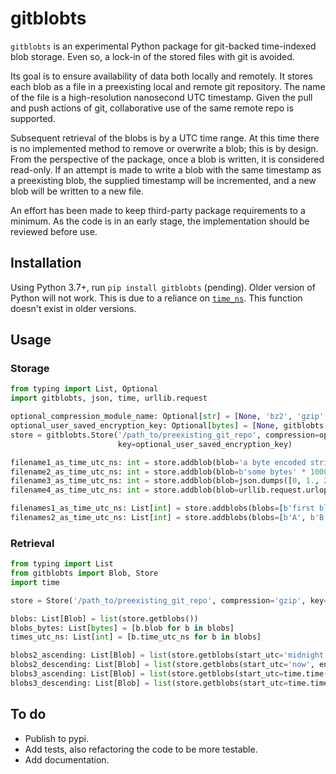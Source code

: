# gitblobts

`gitblobts` is an experimental Python package for git-backed time-indexed blob storage.
Even so, a lock-in of the stored files with git is avoided.

Its goal is to ensure availability of data both locally and remotely.
It stores each blob as a file in a preexisting local and remote git repository.
The name of the file is a high-resolution nanosecond UTC timestamp.
Given the pull and push actions of git, collaborative use of the same remote repo is supported.

Subsequent retrieval of the blobs is by a UTC time range.
At this time there is no implemented method to remove or overwrite a blob; this is by design.
From the perspective of the package, once a blob is written, it is considered read-only.
If an attempt is made to write a blob with the same timestamp as a preexisting blob, the supplied timestamp will be
incremented, and a new blob will be written to a new file.

An effort has been made to keep third-party package requirements to a minimum.
As the code is in an early stage, the implementation should be reviewed before use.

## Installation
Using Python 3.7+, run `pip install gitblobts` (pending). Older version of Python will not work.
This is due to a reliance on [`time_ns`](https://docs.python.org/3/library/time.html#time.time_ns).
This function doesn't exist in older versions.

## Usage

### Storage
```python
from typing import List, Optional
import gitblobts, json, time, urllib.request

optional_compression_module_name: Optional[str] = [None, 'bz2', 'gzip', 'lzma'][2]
optional_user_saved_encryption_key: Optional[bytes] = [None, gitblobts.generate_key()][1]
store = gitblobts.Store('/path_to/preexisting_git_repo', compression=optional_compression_module_name,
                        key=optional_user_saved_encryption_key)

filename1_as_time_utc_ns: int = store.addblob(blob='a byte encoded string'.encode())
filename2_as_time_utc_ns: int = store.addblob(blob=b'some bytes' * 1000, time_utc=time.time())
filename3_as_time_utc_ns: int = store.addblob(blob=json.dumps([0, 1., 2.2, 3]).encode(), time_utc=time.time())
filename4_as_time_utc_ns: int = store.addblob(blob=urllib.request.urlopen('https://i.imgur.com/3GmPd7O.png').read())

filenames1_as_time_utc_ns: List[int] = store.addblobs(blobs=[b'first blob', b'another blob'])
filenames2_as_time_utc_ns: List[int] = store.addblobs(blobs=[b'A', b'B'], times_utc=[time.time(), time.time()])
```

### Retrieval
```python
from typing import List
from gitblobts import Blob, Store
import time

store = Store('/path_to/preexisting_git_repo', compression='gzip', key=b'JVGmuw3wRntCc7dcQHJ5q1noUs62ydR0Nw8HpyllKn8=')

blobs: List[Blob] = list(store.getblobs())
blobs_bytes: List[bytes] = [b.blob for b in blobs]
times_utc_ns: List[int] = [b.time_utc_ns for b in blobs]

blobs2_ascending: List[Blob] = list(store.getblobs(start_utc='midnight yesterday', end_utc='now'))
blobs2_descending: List[Blob] = list(store.getblobs(start_utc='now', end_utc='midnight yesterday', pull=True))
blobs3_ascending: List[Blob] = list(store.getblobs(start_utc=time.time() - 86400, end_utc=time.time(), pull=True))
blobs3_descending: List[Blob] = list(store.getblobs(start_utc=time.time(), end_utc=time.time() - 86400))
```

## To do
* Publish to pypi.
* Add tests, also refactoring the code to be more testable.
* Add documentation.

<!--
## Wish list
* Considering organizing blobs into directory structure: YYYY/MM/DD/HH
* Support asyncio or avoiding waiting for commit+push.
* Support label/key/name/hash as filenames as an alternative to timestamp.
* Support sharding across multiple repos.
-->